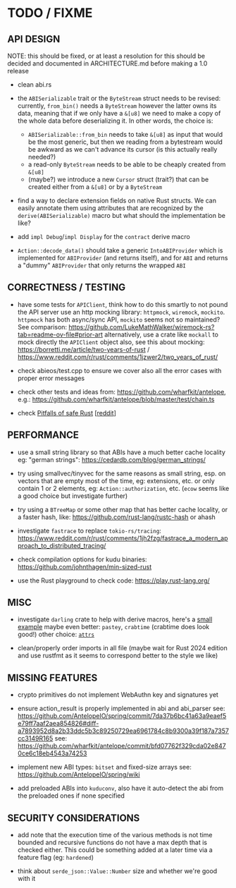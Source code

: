# TODO / FIXME

## API DESIGN

NOTE: this should be fixed, or at least a resolution for this should be decided and
      documented in ARCHITECTURE.md before making a 1.0 release

- clean abi.rs

- the `ABISerializable` trait or the `ByteStream` struct needs to be revised:
  currently, `from_bin()` needs a `ByteStream` however the latter owns its data,
  meaning that if we only have a `&[u8]` we need to make a copy of the whole data
  before deserializing it.
  In other words, the choice is:
  - `ABISerializable::from_bin` needs to take `&[u8]` as input
    that would be the most generic, but then we reading from a bytestream would be awkward as
    we can't advance its cursor (is this actually really needed?)
  - a read-only `ByteStream` needs to be able to be cheaply created from `&[u8]`
  - (maybe?) we introduce a new `Cursor` struct (trait?) that can be created either from
    a `&[u8]` or by a `ByteStream`

- find a way to declare extension fields on native Rust structs. We can easily
  annotate them using attributes that are recognized by the `derive(ABISerializable)`
  macro but what should the implementation be like?

- add `impl Debug`/`impl Display` for the `contract` derive macro

- `Action::decode_data()` should take a generic `IntoABIProvider` which is implemented
  for `ABIProvider` (and returns itself), and for `ABI` and returns a "dummy" `ABIProvider`
  that only returns the wrapped `ABI`


## CORRECTNESS / TESTING

- have some tests for `APIClient`, think how to do this smartly to not pound the API server
  use an http mocking library: `httpmock`, `wiremock`, `mockito`. `httpmock` has both async/sync
  API, `mockito` seems not so maintained? See comparison:
  <https://github.com/LukeMathWalker/wiremock-rs?tab=readme-ov-file#prior-art>
  alternatively, use a crate like `mockall` to mock directly the `APIClient` object
  also, see this about mocking: <https://borretti.me/article/two-years-of-rust> / <https://www.reddit.com/r/rust/comments/1jzwer2/two_years_of_rust/>

- check abieos/test.cpp to ensure we cover also all the error cases with proper error messages

- check other tests and ideas from: <https://github.com/wharfkit/antelope>, e.g.:
  <https://github.com/wharfkit/antelope/blob/master/test/chain.ts>

- check [Pitfalls of safe Rust](https://corrode.dev/blog/pitfalls-of-safe-rust/)
  [[reddit](https://www.reddit.com/r/rust/comments/1jqqzxb/pitfalls_of_safe_rust/)]


## PERFORMANCE

- use a small string library so that ABIs have a much better cache locality
  eg: "german strings": <https://cedardb.com/blog/german_strings/>

- try using smallvec/tinyvec for the same reasons as small string, esp. on vectors that are
  empty most of the time, eg: extensions, etc. or only contain 1 or 2 elements,
  eg: `Action::authorization`, etc. (`ecow` seems like a good choice but investigate further)

- try using a `BTreeMap` or some other map that has better cache locality, or a faster hash,
  like: <https://github.com/rust-lang/rustc-hash> or ahash

- investigate `fastrace` to replace `tokio-rs/tracing`:
  <https://www.reddit.com/r/rust/comments/1jh2fzg/fastrace_a_modern_approach_to_distributed_tracing/>

- check compilation options for kudu binaries: <https://github.com/johnthagen/min-sized-rust>

- use the Rust playground to check code: <https://play.rust-lang.org/>


## MISC

- investigate `darling` crate to help with derive macros, here's a
  [small example](https://github.com/imbolc/rust-derive-macro-guide)
  maybe even better: `pastey`, `crabtime` (crabtime does look good!)
  other choice: [`attrs`](https://www.reddit.com/r/rust/comments/1joffd5/announcing_attrs_a_parsercombinator_library_for/)

- clean/properly order imports in all file (maybe wait for Rust 2024 edition and use rustfmt
  as it seems to correspond better to the style we like)


## MISSING FEATURES

- crypto primitives do not implement WebAuthn key and signatures yet

- ensure action_result is properly implemented in abi and abi_parser
  see: <https://github.com/AntelopeIO/spring/commit/7da37b6bc41a63a9eaef5e79ff7aaf2aea854826#diff-a7893952d8a2b33ddc5b3c89250729ea6961784c8b9300a39f187a7357cc3149R165>
  see: <https://github.com/wharfkit/antelope/commit/bfd07762f329cda02e8470ce6c18eb4543a74253>

- implement new ABI types: `bitset` and fixed-size arrays
  see: <https://github.com/AntelopeIO/spring/wiki>

- add preloaded ABIs into `kuduconv`, also have it auto-detect the abi from the preloaded ones if none specified


## SECURITY CONSIDERATIONS

- add note that the execution time of the various methods is not time bounded and recursive
  functions do not have a max depth that is checked either.
  This could be something added at a later time via a feature flag (eg: `hardened`)

- think about `serde_json::Value::Number` size and whether we're good with it
